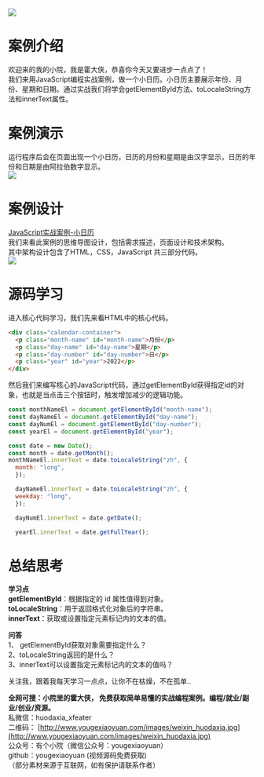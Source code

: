 <a name="AbLcj"></a>
# 
![](https://cdn.nlark.com/yuque/0/2022/jpeg/34403478/1669361863070-f310b507-70c9-4ad8-b371-bbf07ee29ec1.jpeg#averageHue=%23e0f4e9&clientId=u853a8fcc-3c7b-4&crop=0&crop=0&crop=1&crop=1&from=paste&id=ubb772c9d&margin=%5Bobject%20Object%5D&originHeight=1080&originWidth=1920&originalType=url&ratio=1&rotation=0&showTitle=false&status=done&style=none&taskId=uce5e4fec-3f21-4d57-8054-02594f609ef&title=)
<a name="ESy26"></a>
# **案例介绍**
欢迎来的我的小院，我是霍大侠，恭喜你今天又要进步一点点了！<br />我们来用JavaScript编程实战案例，做一个小日历。小日历主要展示年份、月份、星期和日期。通过实战我们将学会getElementById方法、toLocaleString方法和innerText属性。
<a name="VPQyr"></a>
# **案例演示**
运行程序后会在页面出现一个小日历，日历的月份和星期是由汉字显示，日历的年份和日期是由阿拉伯数字显示。<br />![](https://cdn.nlark.com/yuque/0/2022/png/34403478/1669361863097-cedafa1d-df78-4c5f-949f-6ff20142e4b0.png#averageHue=%23edede4&clientId=u853a8fcc-3c7b-4&crop=0&crop=0&crop=1&crop=1&from=paste&id=u4f30d773&margin=%5Bobject%20Object%5D&originHeight=472&originWidth=563&originalType=url&ratio=1&rotation=0&showTitle=false&status=done&style=none&taskId=u665d29fb-5eb4-42a0-9b39-23c7dbb3fb9&title=)
<a name="iDHRe"></a>
# **案例设计**
[JavaScript实战案例-小日历](https://docs.qq.com/mind/DTERJTmFjZ2ZNTmVI)<br />我们来看此案例的思维导图设计，包括需求描述，页面设计和技术架构。<br />其中架构设计包含了HTML，CSS，JavaScript 共三部分代码。<br />![](https://cdn.nlark.com/yuque/0/2022/png/34403478/1669361863246-8a102939-06c2-47b7-ae8d-d041f5052e1b.png#averageHue=%23d6e7d0&clientId=u853a8fcc-3c7b-4&crop=0&crop=0&crop=1&crop=1&from=paste&id=uab28ff90&margin=%5Bobject%20Object%5D&originHeight=627&originWidth=837&originalType=url&ratio=1&rotation=0&showTitle=false&status=done&style=none&taskId=u71318d59-dfb0-4bc4-a7cc-3b34b028a51&title=)
<a name="HgQCQ"></a>
# **源码学习**
进入核心代码学习，我们先来看HTML中的核心代码。
```html
<div class="calendar-container">
  <p class="month-name" id="month-name">月份</p>
  <p class="day-name" id="day-name">星期</p>
  <p class="day-number" id="day-number">日</p>
  <p class="year" id="year">2022</p>
</div>
```
然后我们来编写核心的JavaScript代码，通过getElementById获得指定id的对象，也就是当点击三个按钮时，触发增加减少的逻辑功能。
```javascript
const monthNameEl = document.getElementById("month-name");
const dayNameEl = document.getElementById("day-name");
const dayNumEl = document.getElementById("day-number");
const yearEl = document.getElementById("year");

const date = new Date();
const month = date.getMonth();
monthNameEl.innerText = date.toLocaleString("zh", {
  month: "long",
  });

  dayNameEl.innerText = date.toLocaleString("zh", {
  weekday: "long",
  });

  dayNumEl.innerText = date.getDate();

  yearEl.innerText = date.getFullYear();

```
<a name="SNfok"></a>
# **总结思考**
**学习点**<br />**getElementById**：根据指定的 id 属性值得到对象。<br />**toLocaleString**：用于返回格式化对象后的字符串。<br />**innerText**：获取或设置指定元素标记内的文本的值。

**问答**<br />1、 getElementById获取对象需要指定什么？<br />2、toLocaleString返回的是什么？<br />3、innerText可以设置指定元素标记内的文本的值吗？

关注我，跟着我每天学习一点点，让你不在枯燥，不在孤单..

**全网可搜：小院里的霍大侠， 免费获取简单易懂的实战编程案例。编程/就业/副业/创业/资源。**<br />私微信：huodaxia_xfeater<br />二维码： [http://www.yougexiaoyuan.com/images/weixin_huodaxia.jpg](http://www.yougexiaoyuan.com/images/weixin_huodaxia.jpg)<br />公众号：有个小院（微信公众号：yougexiaoyuan）<br />github：yougexiaoyuan (视频源码免费获取)<br />（部分素材来源于互联网，如有保护请联系作者）
